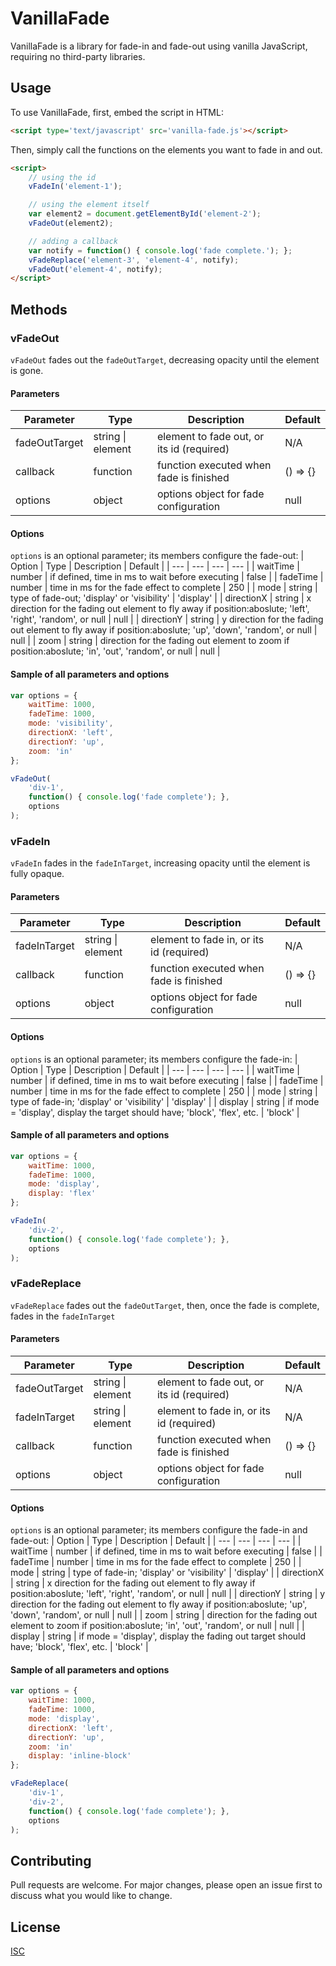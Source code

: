 # VanillaFade

VanillaFade is a library for fade-in and fade-out using vanilla JavaScript, requiring no third-party libraries.

## Usage

To use VanillaFade, first, embed the script in HTML:
```html
<script type='text/javascript' src='vanilla-fade.js'></script>
```
Then, simply call the functions on the elements you want to fade in and out.
```html
<script>
    // using the id
    vFadeIn('element-1');

    // using the element itself
    var element2 = document.getElementById('element-2');
    vFadeOut(element2);

    // adding a callback
    var notify = function() { console.log('fade complete.'); };
    vFadeReplace('element-3', 'element-4', notify);
    vFadeOut('element-4', notify);
</script>
```

## Methods

### vFadeOut
`vFadeOut` fades out the `fadeOutTarget`, decreasing opacity until the element is gone.

#### Parameters
| Parameter | Type | Description | Default |
| --- | --- | --- | --- |
| fadeOutTarget | string \| element | element to fade out, or its id (required) | N/A |
| callback | function | function executed when fade is finished | () => {} |
| options | object | options object for fade configuration | null |

#### Options
`options` is an optional parameter; its members configure the fade-out:
| Option | Type | Description | Default |
| --- | --- | --- | --- |
| waitTime | number | if defined, time in ms to wait before executing | false |
| fadeTime | number | time in ms for the fade effect to complete | 250 |
| mode | string | type of fade-out; 'display' or 'visibility' | 'display' |
| directionX | string | x direction for the fading out element to fly away if position:aboslute; 'left', 'right', 'random', or null | null |
| directionY | string | y direction for the fading out element to fly away if position:aboslute; 'up', 'down', 'random', or null | null |
| zoom | string | direction for the fading out element to zoom if position:aboslute; 'in', 'out', 'random', or null | null |


#### Sample of all parameters and options
```javascript
var options = {
    waitTime: 1000,
    fadeTime: 1000,
    mode: 'visibility',
    directionX: 'left',
    directionY: 'up',
    zoom: 'in'
};

vFadeOut(
    'div-1', 
    function() { console.log('fade complete'); },
    options
);
```

### vFadeIn
`vFadeIn` fades in the `fadeInTarget`, increasing opacity until the element is fully opaque.

#### Parameters
| Parameter | Type | Description | Default |
| --- | --- | --- | --- |
| fadeInTarget | string \| element | element to fade in, or its id (required) | N/A |
| callback | function | function executed when fade is finished | () => {} |
| options | object | options object for fade configuration | null |

#### Options
`options` is an optional parameter; its members configure the fade-in:
| Option | Type | Description | Default |
| --- | --- | --- | --- |
| waitTime | number | if defined, time in ms to wait before executing | false |
| fadeTime | number | time in ms for the fade effect to complete | 250 |
| mode | string | type of fade-in; 'display' or 'visibility' | 'display' |
| display | string | if mode = 'display', display the target should have; 'block', 'flex', etc. | 'block' |


#### Sample of all parameters and options
```javascript
var options = {
    waitTime: 1000,
    fadeTime: 1000,
    mode: 'display',
    display: 'flex'
};

vFadeIn(
    'div-2', 
    function() { console.log('fade complete'); },
    options
);
```

### vFadeReplace
`vFadeReplace` fades out the `fadeOutTarget`, then, once the fade is complete, fades in the `fadeInTarget`

#### Parameters
| Parameter | Type | Description | Default |
| --- | --- | --- | --- |
| fadeOutTarget | string \| element | element to fade out, or its id (required) | N/A |
| fadeInTarget | string \| element | element to fade in, or its id (required) | N/A |
| callback | function | function executed when fade is finished | () => {} |
| options | object | options object for fade configuration | null |

#### Options
`options` is an optional parameter; its members configure the fade-in and fade-out:
| Option | Type | Description | Default |
| --- | --- | --- | --- |
| waitTime | number | if defined, time in ms to wait before executing | false |
| fadeTime | number | time in ms for the fade effect to complete | 250 |
| mode | string | type of fade-in; 'display' or 'visibility' | 'display' |
| directionX | string | x direction for the fading out element to fly away if position:aboslute; 'left', 'right', 'random', or null | null |
| directionY | string | y direction for the fading out element to fly away if position:aboslute; 'up', 'down', 'random', or null | null |
| zoom | string | direction for the fading out element to zoom if position:aboslute; 'in', 'out', 'random', or null | null |
| display | string | if mode = 'display', display the fading out target should have; 'block', 'flex', etc. | 'block' |


#### Sample of all parameters and options
```javascript
var options = {
    waitTime: 1000,
    fadeTime: 1000,
    mode: 'display',
    directionX: 'left',
    directionY: 'up',
    zoom: 'in'
    display: 'inline-block'
};

vFadeReplace(
    'div-1',
    'div-2', 
    function() { console.log('fade complete'); },
    options
);
```

## Contributing
Pull requests are welcome. For major changes, please open an issue first to discuss what you would like to change.


## License
[ISC](https://choosealicense.com/licenses/isc/)
